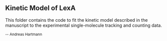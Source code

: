 ## Kinetic Model of LexA

This folder contains the code to fit the kinetic model described in the manuscript to the experimental single-molecule tracking and counting data.

<sub>-- Andreas Hartmann</sub>